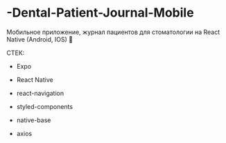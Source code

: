 # -Dental-Patient-Journal-Mobile
Мобильное приложение, журнал пациентов для стоматологии на React Native (Android, IOS)  🦷

СТЕК:

- Expo

- React Native

- react-navigation

- styled-components

- native-base

- axios
